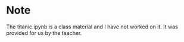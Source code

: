 # Note
The titanic.ipynb is a class material and I have not worked on it. It was provided for us by the teacher.
